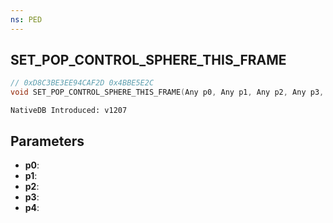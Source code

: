 ```yaml
---
ns: PED
---
```

## SET_POP_CONTROL_SPHERE_THIS_FRAME

```c
// 0xD8C3BE3EE94CAF2D 0x4BBE5E2C
void SET_POP_CONTROL_SPHERE_THIS_FRAME(Any p0, Any p1, Any p2, Any p3, Any p4);
```

```
NativeDB Introduced: v1207
```

## Parameters
* **p0**:
* **p1**:
* **p2**:
* **p3**:
* **p4**:
